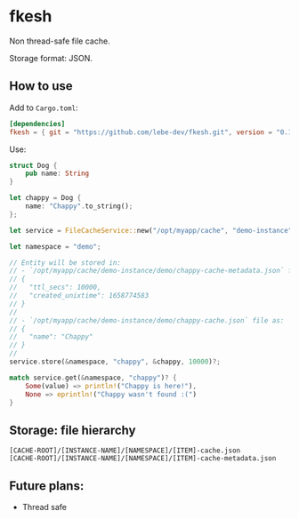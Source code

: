 # fkesh

Non thread-safe file cache.

Storage format: JSON.

## How to use

Add to `Cargo.toml`:

```toml
[dependencies]
fkesh = { git = "https://github.com/lebe-dev/fkesh.git", version = "0.1.0" }
```

Use:

```rust
struct Dog {
    pub name: String
}

let chappy = Dog {
    name: "Chappy".to_string();
};

let service = FileCacheService::new("/opt/myapp/cache", "demo-instance")?;

let namespace = "demo";

// Entity will be stored in:
// - `/opt/myapp/cache/demo-instance/demo/chappy-cache-metadata.json` file as:
// {
//   "ttl_secs": 10000,
//   "created_unixtime": 1658774583
// }
//
// - `/opt/myapp/cache/demo-instance/demo/chappy-cache.json` file as:
// {
//   "name": "Chappy"
// }
//
service.store(&namespace, "chappy", &chappy, 10000)?;

match service.get(&namespace, "chappy")? {
    Some(value) => println!("Chappy is here!"),
    None => eprintln!("Chappy wasn't found :(")
}

```

## Storage: file hierarchy

```
[CACHE-ROOT]/[INSTANCE-NAME]/[NAMESPACE]/[ITEM]-cache.json
[CACHE-ROOT]/[INSTANCE-NAME]/[NAMESPACE]/[ITEM]-cache-metadata.json
```

## Future plans:

- Thread safe